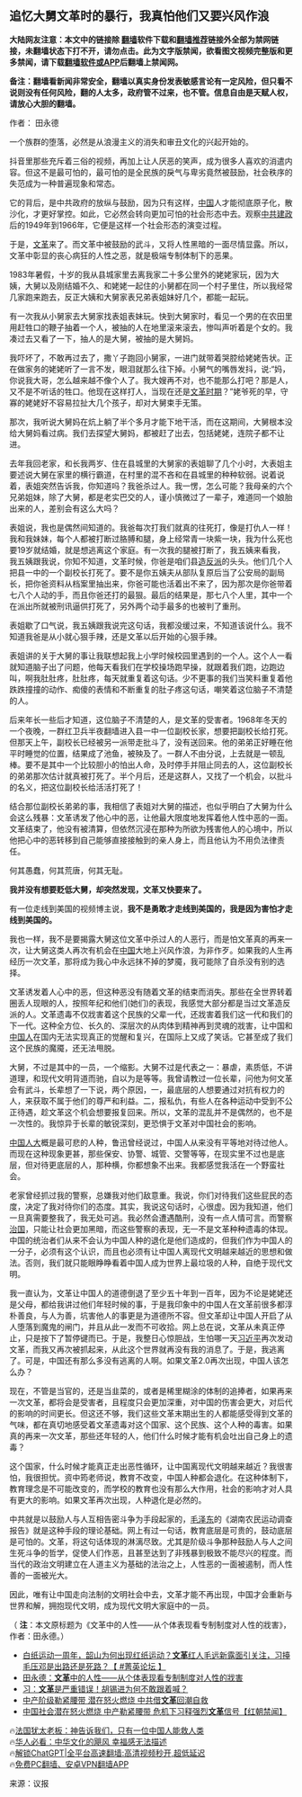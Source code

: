  <!-- 面包屑导航 --> <h2>追忆大舅文革时的暴行，我真怕他们又要兴风作浪</h2> <p class="notice"><b>大陆网友注意：本文中的链接除 <a href="https://github.com/bannedbook/fanqiang" >翻墙</a>软件下载和<a href="https://github.com/killgcd/justmysocks/blob/master/README.md">翻墙推荐</a>链接外全部为禁网链接，未翻墙状态下打不开，请勿点击。此为文字版禁闻，欲看图文视频完整版和更多禁闻，请下载<a href="https://github.com/bannedbook/fanqiang">翻墙软件或APP</a>后翻墙上禁闻网。</p><p>备注：翻墙看新闻非常安全，翻墙以真实身份发表敏感言论有一定风险，但只看不说则没有任何风险，翻的人太多，政府管不过来，也不管。信息自由是天赋人权，请放心大胆的翻墙。</b></p>  <div class="entry"> <p>作者： 田永德</p> <p>一个族群的堕落，必然是从浪漫主义的消失和审丑文化的兴起开始的。</p> <p>抖音里那些充斥着三俗的视频，再加上让人厌恶的笑声，成为很多人喜欢的消遣内容。但这不是最可怕的，最可怕的是全民族的戾气与卑劣竟然被鼓励，社会秩序的失范成为一种普遍现象和常态。</p> <p>它的背后，是中共政府的放纵与鼓励，因为只有这样，<span class='wp_keywordlink_affiliate'><a href="https://www.bannedbook.org/" title="中国" target="_blank">中国</a></span>人才能彻底原子化，散沙化，才更好掌控。如此，它必然会转向更加可怕的社会形态中去。观察<a href="https://www.bannedbook.org/bnews/tag/%E4%B8%AD%E5%85%B1%E5%BB%BA%E6%94%BF/" class="st_tag internal_tag" rel="tag" title="标签 中共建政 下的日志">中共建政</a>后的1949年到1966年，它便是这样一个社会形态的演变过程。</p> <p>于是，<a href="https://www.bannedbook.org/bnews/tag/%e6%96%87%e9%9d%a9/" class="st_tag internal_tag" rel="tag" title="标签 文革 下的日志">文革</a>来了。而文革中被鼓励的武斗，又将人性黑暗的一面尽情显露。所以，文革中彰显的丧心病狂的人性之恶，就是极端专制体制下的恶果。</p> <p>1983年暑假，十岁的我从县城家里去离我家二十多公里外的姥姥家玩，因为大姨，大舅以及刚结婚不久、和姥姥一起住的小舅都在同一个村子里住，所以我经常几家跑来跑去，反正大姨和大舅家表兄弟表姐妹好几个，都能一起玩。</p> <p>有一次我从小舅家去大舅家找表姐表妹玩。快到大舅家时，看见一个男的在农田里用赶牲口的鞭子抽着一个人，被抽的人在地里滚来滚去，惨叫声听着是个女的。我凑过去又看了一下，抽人的是大舅，被抽的是大舅妈。</p> <p>我吓坏了，不敢再过去了，撒丫子跑回小舅家，一进门就带着哭腔给姥姥告状。正在做家务的姥姥听了一言不发，眼泪就那么往下掉。小舅气的嘴唇发抖，说:“妈，你说我大哥，怎么越来越不像个人了。我大嫂再不对，也不能那么打吧？那是人，又不是不听话的牲口。他现在这样打人，当现在还是<a href="https://www.bannedbook.org/bnews/tag/%E6%96%87%E9%9D%A9%E6%97%B6%E6%9C%9F/" class="st_tag internal_tag" rel="tag" title="标签 文革时期 下的日志">文革时期</a>？”姥爷死的早，守寡的姥姥好不容易拉扯大几个孩子，却对大舅束手无策。</p> <p>那次，我听说大舅妈在炕上躺了半个多月才能下地干活，而在这期间，大舅根本没给大舅妈看过病。我们去探望大舅妈，都被赶了出去，包括姥姥，连院子都不让进。</p> <p>去年我回老家，和长我两岁、住在县城里的大舅家的表姐聊了几个小时，大表姐主要述说大舅在家里的横行霸道，在村里的混不吝和在县城里的种种软弱。说着说着，表姐突然告诉我，你知道吗？我爸杀过人。我一愣，怎么可能？我母亲的六个兄弟姐妹，除了大舅，都是老实巴交的人，谨小慎微过了一辈子，难道同一个娘胎出来的人，差别会有这么大吗？</p> <p>表姐说，我也是偶然间知道的。我爸每次打我们就真的往死打，像是打仇人一样！我和我妹妹，每个人都被打断过胳膊和腿，身上经常青一块紫一块，我为什么死也要19岁就结婚，就是想逃离这个家庭。有一次我的腿被打断了，我五姨来看我，我五姨跟我说，你知不知道，文革时候，你爸是咱们县<a href="https://www.bannedbook.org/bnews/tag/%E9%80%A0%E5%8F%8D%E6%B4%BE/" class="st_tag internal_tag" rel="tag" title="标签 造反派 下的日志">造反派</a>的头头。他们几个人把县一中的一个副校长打死了。要不是你五姨夫从部队复原后当了公安局的副局长，把你爸资料从档案里抽出来，你爸可能也活着出不来了，因为那次是你爸带着七八个人动的手，而且你爸还打的最狠。最后的结果是，那七八个人里，其中一个在派出所就被刑讯逼供打死了，另外两个动手最多的也被判了重刑。</p> <p>表姐歇了口气说，我五姨跟我说完这句话，我都没缓过来，不知道该说什么。我不知道我爸是从小就心狠手辣，还是文革以后开始的心狠手辣。</p> <p>表姐讲的关于大舅的事让我联想起我上小学时候校园里遇到的一个人。这个人一看就知道脑子出了问题，他每天看我们在学校操场跑早操，就跟着我们跑，边跑边叫，啊我肚肚疼，肚肚疼，每天就重复着这句话。少不更事的我们当笑料重复着他跌跌撞撞的动作、痴傻的表情和不断重复的肚子疼这句话，嘲笑着这位脑子不清楚的人。</p> <p>后来年长一些后才知道，这位脑子不清楚的人，是文革的受害者。1968年冬天的一个夜晚，一群红卫兵半夜翻墙进入县一中一位副校长家，想要把副校长给打死。但那天上午，副校长已经被另一派带走批斗了，没有送回来。他的弟弟正好睡在他平时睡觉的位置，结果成了池鱼，被殃及了。一群人不由分说，上去就是一顿乱棒。要不是其中一个比较胆小的怕出人命，及时停手并阻止同去的人，这位副校长的弟弟那次估计就真被打死了。半个月后，还是这群人，又找了一个机会，以批斗的名义，把这位副校长给活活打死了！</p>  <p>结合那位副校长弟弟的事，我相信了表姐对大舅的描述，也似乎明白了大舅为什么会这么残暴：文革诱发了他心中的恶，让他最大限度地发挥着他人性中恶的一面。文革结束了，他没有被清算，但依然沉浸在那种为所欲为残害他人的心境中，所以他把心中的恶转移到自己能够直接接触到的亲人身上，而且他认为不用负法律责任。</p> <p>何其愚蠢，何其荒唐，何其无耻。</p> <p><strong>我并没有想要贬低大舅，却突然发现，文革又快要来了。</strong></p> <p>有一位走线到美国的视频博主说，<strong>我不是勇敢才走线到美国的，我是因为害怕才走线到美国的。</strong></p> <p>我也一样，我不是要揭露大舅这位文革中杀过人的人恶行，而是怕文革真的再来一次，让大舅这类人再次有机会在<a href="https://www.bannedbook.org/bnews/tag/%E4%B8%AD%E5%9B%BD/" class="st_tag internal_tag" rel="tag" title="标签 中国 下的日志">中国</a>大地上兴风作浪，为非作歹。如果我的人生再经历一次文革，那将成为我心中永远抹不掉的梦魇，我可能除了自杀没有别的选择。</p> <p>文革诱发着人心中的恶，但这种恶没有随着文革的结束而消失。那些在全世界转着圈丢人现眼的人，按照年纪和他们(她们)的表现，我感觉大部分都是当过文革造反派的人。文革遗毒不仅戕害着这个民族的父辈一代，还戕害着我们这一代和我们的下一代。这种全方位、长久的、深层次的从肉体到精神再到灵魂的戕害，让中国和<a href="https://www.bannedbook.org/bnews/tag/%e4%b8%ad%e5%9b%bd%e4%ba%ba/" class="st_tag internal_tag" rel="tag" title="标签 中国人 下的日志">中国人</a>在国内无法实现真正的觉醒和复兴，在国际上又成了笑话。它甚至成了我们这个民族的魔魇，还无法甩脱。</p> <p>大舅，不过是其中的一员，一个缩影。大舅不过是代表之一：暴虐，素质低，不讲道理，和现代文明背道而驰，自以为是等等。我曾请教过一位长辈，问他为何文革会有武斗，长辈想了一下说，两个原因，一，最底层的人想要通过对抗有权力的人，来获取不属于他们的尊严和利益。二，报私仇，有些人在各种运动中受到不公正待遇，趁文革这个机会想要报复回来。所以，文革的混乱并不是偶然的，也不是一次性的。我惊异于长辈的敏锐深刻，更恐惧于文革对中国社会的影响。</p>  <p><a href="https://www.bannedbook.org/bnews/tag/%E4%B8%AD%E5%9B%BD%E4%BA%BA%E5%A4%A7/" class="st_tag internal_tag" rel="tag" title="标签 中国人大 下的日志">中国人大</a>概是最可悲的人种，鲁迅曾经说过，中国人从来没有平等地对待过他人。而现在这种现象更甚，那些保安、协警、城管、交警等等，在现实里不过也是底层，但对待更底层的人，那种横，你都想象不出来。我都感觉我活在一个野蛮社会。</p> <p>老家曾经抓过我的警察，总嫌我对他们敌意重。我说，你们对待我们这些屁民的态度，决定了我对待你们的态度。其实，我说这句话时，心很虚。因为我知道，他们一旦真需要整我了，我无处可逃。我必然会遭遇酷刑，没有一点人情可言。而警察<span class='wp_keywordlink'><a href="https://www.bannedbook.org/forum24/topic8925.html" title="《治国大道》" target="_blank">治国</a></span>，只能让社会更加黑暗，而这些警察的表现，无一不是文革种种遗毒的体现。中国的统治者们从来不会认为中国人种的退化是他们造成的，但我们作为中国人的一分子，必须有这个认识，而且也必须有让中国人离现代文明越来越近的思想和做法。否则，我们就只能眼睁睁看着中国人成为世界上最垃圾的人种，自绝于现代文明。</p> <p>我一直认为，文革让中国人的道德倒退了至少五十年到一百年，因为不论是姥姥还是父母，都给我讲过他们年轻时候的事，于是我印象中的中国人在文革前很多都淳朴善良，与人为善，坑害他人的事更是为道德所不容。但文革却让中国人开启了从人堕落到魔鬼的闸门，并且从此一发而不可收拾。网上总在说，文革从未真正停止，只是按下了暂停键而已。于是，我整日心惊胆战，生怕哪一天<a href="https://www.bannedbook.org/bnews/tag/%e4%b9%a0%e8%bf%91%e5%b9%b3/" class="st_tag internal_tag" rel="tag" title="标签 习近平 下的日志">习近平</a>再次发动文革，而我又再次被抓起来，从此这个世界就再没有我的消息了。于是，我逃离了。可是，中国还有那么多没有逃离的人啊。如果文革2.0再次出现，中国人该怎么办？</p> <p>现在，不管是当官的，还是当韭菜的，或者是稀里糊涂的体制的追捧者，如果再来一次文革，都将会是受害者，且程度只会更加深重，对中国的伤害会更大，对后代的影响的时间更长。但这还不够，我们这些文革末期出生的人都能感受得到文革的气味，都在真切地感受着文革遗毒对这个国家、这个民族、这个人种的毒害。如果真的再来一次文革，那些还年轻的人，他们什么时候才能有机会吐出自己身上的遗毒？</p> <p>这个国家，什么时候才能真正走出恶性循环，让中国离现代文明越来越近？我很害怕，我很担忧。资中筠老师说，教育不改变，中国人种都会退化。在这种体制下，教育理念是不可能改变的，而学校的教育也没有那么大作用，社会的影响才对人具有更大的影响。如果文革再次出现，人种退化是必然的。</p> <p>中共就是以鼓励人与人互相告密斗争为手段起家的，<a href="https://www.bannedbook.org/bnews/tag/%e6%af%9b%e6%b3%bd%e4%b8%9c/" class="st_tag internal_tag" rel="tag" title="标签 毛泽东 下的日志">毛泽东</a>的《湖南农民运动调查报告》就是这种手段的理论基础。网上有过一句话，教育底层是可贵的，鼓动底层是可怕的。文革，将这句话体现的淋漓尽致。尤其是阶级斗争那种鼓励人与人之间生死斗争的哲学，促使人们作恶，且甚至达到了非残暴到极致不能尽兴的程度。而当代的政治文明建立在人道主义为基础的法治之上，人性恶的一面被遏制，而人性善的一面被光大。</p> <p>因此，唯有让中国走向法制的文明社会中去，文革才能不再出现，中国才会重新与世界和解，拥抱现代文明，成为现代文明大家庭中的一员。</p>  <p>（ <strong>注</strong>：本文原标题为《文革中的人性——从个体表现看专制制度对人性的戕害》，作者：田永德。）</p> <!--<div id="taboola-mid-1"></div>--><ul class='op-related-articles' title='相关阅读'> <li><a href='https://www.bannedbook.org/bnews/bannedvideo/20231231/1981334.html' target='_blank'>白纸运动一周年，韶山为何出现红纸运动？<b>文革</b>红人毛远新露面引关注，习擡毛压邓是出路还是死路？【 #菁英论坛 】</a></li> <li><a href='https://www.bannedbook.org/bnews/comments/20231230/1981042.html' target='_blank'>田永德：<b>文革</b>中的人性——从个体表现看专制制度对人性的戕害</a></li> <li><a href='https://www.bannedbook.org/bnews/cnnews/20231230/1981004.html' target='_blank'>习：<b>文革</b>是严重错误！胡锡进为何不敢跟着喊？</a></li> <li><a href='https://www.bannedbook.org/bnews/baitai/20231230/1980934.html' target='_blank'>中产阶级勒紧腰带 潜在怒火燃烧 中共借<b>文革</b>回潮自救</a></li> <li><a href='https://www.bannedbook.org/bnews/bannedvideo/20231230/1980862.html' target='_blank'>中国社会潜在怒火燃烧 中产勒紧腰带 危机下习释强烈<b>文革</b>信号【红朝禁闻】</a></li> </ul> <p class="texttj"> 🔥<a href="https://www.bannedbook.org/bnews/ssgc/20230219/1850782.html" target="_blank">法国犹太老板：神告诉我们，只有一位中国人能救人类</a><br/> 🔥<a href="https://www.bannedbook.org/bnews/comments/20220220/1694796.html" target="_blank">华人必看：中华文化的飓风 幸福感无法描述</a><br/> 🔥<a href="https://github.com/bannedbook/fanqiang/wiki/V2ray%E6%9C%BA%E5%9C%BA" target="_blank">解锁ChatGPT|全平台高速翻墙:高清视频秒开,超低延迟</a><br/> 🔥<a href="https://github.com/bannedbook/fanqiang/wiki/%E7%A6%81%E9%97%BB%E7%BD%91%E5%AE%89%E5%8D%93%E7%BF%BB%E5%A2%99%E6%96%B0%E9%97%BBAPP" target="_blank">免费PC翻墙、安卓VPN翻墙APP</a><br/> </p><p class="src-info">来源：议报 </p><a name='sharetosocial'></a> <div style="margin-bottom:5px;padding-bottom:5px;clear:both"> <div id="archive-pix-1" class="banner-ads"> <!-- AuctionX Display platform tag START --> <div id="27602x728x90x621x_ADSLOT1" clicktrack="%%CLICK_URL_ESC%%"></div>  <!-- AuctionX Display platform tag END --> </div> <div id="archive-pix-2" class="banner-ads"> <!-- AuctionX Display platform tag START --> <div id="27556x300x250x621x_ADSLOT1" clicktrack="%%CLICK_URL_ESC%%" style="margin:0 auto;text-align:center"></div>  <!-- AuctionX Display platform tag END --> </div> </div>  <div id="archive-pix-1" class="banner-ads"> <!-- AuctionX Display platform tag START --> <div id="27603x728x90x621x_ADSLOT1" clicktrack="%%CLICK_URL_ESC%%"></div>  <!-- AuctionX Display platform tag END --> </div> </div><!--END ENTRY--> 